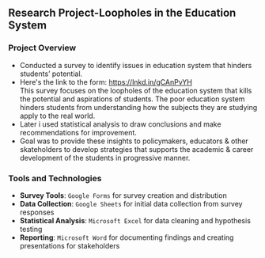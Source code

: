 ## Research Project-Loopholes in the Education System

### Project Overview
- Conducted a survey to identify issues in education system that hinders students’ potential.
- Here's the link to the form: https://lnkd.in/gCAnPvYH</br>
  This survey focuses on the loopholes of the education system that kills the potential and aspirations of students. The poor education system hinders students from understanding how the subjects they are studying apply to the real world. </br>
- Later i used statistical analysis to draw conclusions and make recommendations for improvement. 
- Goal was to provide these insights to policymakers, educators & other skateholders to develop strategies that supports the academic & career development of the students in progressive manner.

### Tools and Technologies
- **Survey Tools**: `Google Forms` for survey creation and distribution
- **Data Collection**: `Google Sheets` for initial data collection from survey responses
- **Statistical Analysis**: `Microsoft Excel` for data cleaning and hypothesis testing
- **Reporting**: `Microsoft Word` for documenting findings and creating presentations for stakeholders
